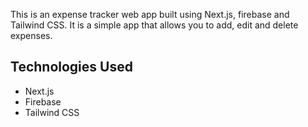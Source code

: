 This is an expense tracker web app built using Next.js, firebase and Tailwind CSS. It is a simple app that allows you to add, edit and delete expenses.

## Technologies Used
- Next.js
- Firebase
- Tailwind CSS

